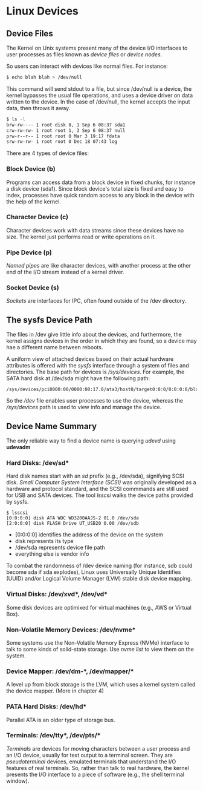 # Linux Devices

## Device Files

The Kernel on Unix systems present many of the device I/O interfaces to user processes as files known as _device files_ or _device nodes_.

So users can interact with devices like normal files. For instance:

```bash
$ echo blah blah > /dev/null
```

This command will send stdout to a file, but since /dev/null is a device, the kernel bypasses the usual file operations, and uses a device driver on data written to the device. In the case of /dev/null, the kernel accepts the input data, then throws it away.

```bash
$ ls -l
brw-rw---- 1 root disk 8, 1 Sep 6 08:37 sda1
crw-rw-rw- 1 root root 1, 3 Sep 6 08:37 null
prw-r--r-- 1 root root 0 Mar 3 19:17 fdata
srw-rw-rw- 1 root root 0 Dec 18 07:43 log
```

There are 4 types of device files:

### Block Device (b)

Programs can access data from a block device in fixed chunks, for instance a disk device (sda1). Since block device's total size is fixed and easy to index, processes have quick random access to any block in the device with the help of the kernel.

### Character Device (c)

Character devices work with data streams since these devices have no size. The kernel just performs read or write operations on it.

### Pipe Device (p)

_Named pipes_ are like character devices, with another process at the other end of the I/O stream instead of a kernel driver.

### Socket Device (s)

_Sockets_ are interfaces for IPC, often found outside of the /dev directory.

## The sysfs Device Path

The files in /dev give little info about the devices, and furthermore, the kernel assigns devices in the order in which they are found, so a device may hae a different name between reboots.

A uniform view of attached devices based on their actual hardware attributes is offered with the _sysfs_ interface through a system of files and directories. The base path for devices is _/sys/devices_. For example, the SATA hard disk at /dev/sda might have the following path:

```
/sys/devices/pci0000:00/0000:00:17.0/ata3/host0/target0:0:0/0:0:0:0/block/sda
```

So the _/dev_ file enables user processes to use the device, whereas the _/sys/devices_ path is used to view info and manage the device.

## Device Name Summary

The only reliable way to find a device name is querying _udevd_ using **udevadm**

### Hard Disks: /dev/sd\*

Hard disk names start with an _sd_ prefix (e.g., /dev/sda), signifying SCSI disk. _Small Computer System Interface (SCSI)_ was originally developed as a hardware and protocol standard, and the SCSI commmands are still used for USB and SATA devices. The tool _lsscsi_ walks the device paths provided by sysfs.

```
$ lsscsi
[0:0:0:0] disk ATA WDC WD3200AAJS-2 01.0 /dev/sda
[2:0:0:0] disk FLASH Drive UT_USB20 0.00 /dev/sdb
```

- [0:0:0:0] identifies the address of the device on the system
- disk represents its type
- /dev/sda represents device file path
- everything else is vendor info

To combat the randomness of /dev device naming (for instance, sdb could become sda if sda explodes), Linux uses Universally Unique Identifies (UUID) and/or Logical Volume Manager (LVM) stable disk device mapping.

### Virtual Disks: /dev/xvd*, /dev/vd*

Some disk devices are optimixed for virtual machines (e.g., AWS or Virtual Box).

### Non-Volatile Memory Devices: /dev/nvme\*

Some systems use the Non-Volatile Memory Express (NVMe) interface to talk to some kinds of solid-state storage. Use _nvme list_ to view them on the system.

### Device Mapper: /dev/dm-\*, /dev/mapper/\*

A level up from block storage is the LVM, which uses a kernel system called the device mapper. (More in chapter 4)

### PATA Hard Disks: /dev/hd\*

Parallel ATA is an older type of storage bus.

### Terminals: /dev/tty*, /dev/pts/*

_Terminals_ are devices for moving characters between a user process and an I/O device, usually for text output to a terminal screen. They are _pseudoterminal_ devices, emulated terminals that understand the I/O features of real terminals. So, rather than talk to real hardware, the kernel presents the I/O interface to a piece of software (e.g., the shell terminal window).
